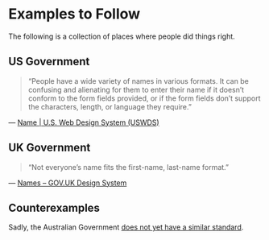 # Examples to Follow

The following is a collection of places where people did things right.

## US Government

> “People have a wide variety of names in various formats. It can be confusing and alienating for them to enter their name if it doesn’t conform to the form fields provided, or if the form fields don’t support the characters, length, or language they require.”

— [Name | U.S. Web Design System (USWDS)][1]

## UK Government

> “Not everyone’s name fits the first-name, last-name format.”

— [Names – GOV.UK Design System][2]



## Counterexamples

Sadly, the Australian Government [does not yet have a similar standard][3].


[1]: https://designsystem.digital.gov/patterns/create-a-user-profile/name/
[2]: https://design-system.service.gov.uk/patterns/names/
[3]: https://twitter.com/HakanaiVR/status/1626779537039314944
